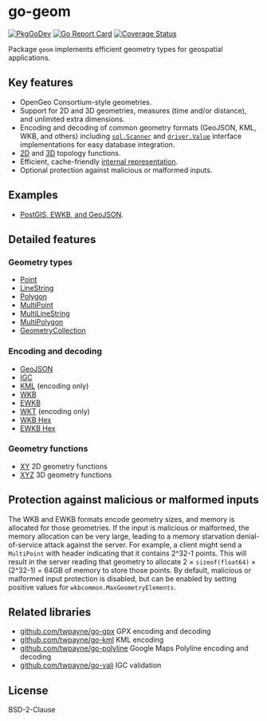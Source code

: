 # go-geom

[![PkgGoDev](https://pkg.go.dev/badge/github.com/twpayne/go-geom)](https://pkg.go.dev/github.com/twpayne/go-geom)
[![Go Report Card](https://goreportcard.com/badge/github.com/twpayne/go-geom)](https://goreportcard.com/report/github.com/twpayne/go-geom)
[![Coverage Status](https://coveralls.io/repos/github/twpayne/go-geom/badge.svg)](https://coveralls.io/github/twpayne/go-geom)

Package `geom` implements efficient geometry types for geospatial applications.

## Key features

* OpenGeo Consortium-style geometries.
* Support for 2D and 3D geometries, measures (time and/or distance), and
  unlimited extra dimensions.
* Encoding and decoding of common geometry formats (GeoJSON, KML, WKB, and
  others) including [`sql.Scanner`](https://pkg.go.dev/database/sql#Scanner) and
  [`driver.Value`](https://pkg.go.dev/database/sql/driver#Value) interface
  implementations for easy database integration.
* [2D](https://pkg.go.dev/github.com/twpayne/go-geom/xy) and
  [3D](https://pkg.go.dev/github.com/twpayne/go-geom/xyz) topology functions.
* Efficient, cache-friendly [internal representation](INTERNALS.md).
* Optional protection against malicious or malformed inputs.

## Examples

* [PostGIS, EWKB, and GeoJSON](https://github.com/twpayne/go-geom/tree/master/examples/postgis).

## Detailed features

### Geometry types

* [Point](https://pkg.go.dev/github.com/twpayne/go-geom#Point)
* [LineString](https://pkg.go.dev/github.com/twpayne/go-geom#LineString)
* [Polygon](https://pkg.go.dev/github.com/twpayne/go-geom#Polygon)
* [MultiPoint](https://pkg.go.dev/github.com/twpayne/go-geom#MultiPoint)
* [MultiLineString](https://pkg.go.dev/github.com/twpayne/go-geom#MultiLineString)
* [MultiPolygon](https://pkg.go.dev/github.com/twpayne/go-geom#MultiPolygon)
* [GeometryCollection](https://pkg.go.dev/github.com/twpayne/go-geom#GeometryCollection)

### Encoding and decoding

* [GeoJSON](https://pkg.go.dev/github.com/twpayne/go-geom/encoding/geojson)
* [IGC](https://pkg.go.dev/github.com/twpayne/go-geom/encoding/igc)
* [KML](https://pkg.go.dev/github.com/twpayne/go-geom/encoding/kml) (encoding only)
* [WKB](https://pkg.go.dev/github.com/twpayne/go-geom/encoding/wkb)
* [EWKB](https://pkg.go.dev/github.com/twpayne/go-geom/encoding/ewkb)
* [WKT](https://pkg.go.dev/github.com/twpayne/go-geom/encoding/wkt) (encoding only)
* [WKB Hex](https://pkg.go.dev/github.com/twpayne/go-geom/encoding/wkbhex)
* [EWKB Hex](https://pkg.go.dev/github.com/twpayne/go-geom/encoding/ewkbhex)

### Geometry functions

* [XY](https://pkg.go.dev/github.com/twpayne/go-geom/xy) 2D geometry functions
* [XYZ](https://pkg.go.dev/github.com/twpayne/go-geom/xyz) 3D geometry functions

## Protection against malicious or malformed inputs

The WKB and EWKB formats encode geometry sizes, and memory is allocated for
those geometries. If the input is malicious or malformed, the memory allocation
can be very large, leading to a memory starvation denial-of-service attack
against the server. For example, a client might send a `MultiPoint` with header
indicating that it contains 2^32-1 points. This will result in the server
reading that geometry to allocate 2 × `sizeof(float64)` × (2^32-1) = 64GB of
memory to store those points. By default, malicious or malformed input
protection is disabled, but can be enabled by setting positive values for
`wkbcommon.MaxGeometryElements`.

## Related libraries

* [github.com/twpayne/go-gpx](https://github.com/twpayne/go-gpx) GPX encoding and decoding
* [github.com/twpayne/go-kml](https://github.com/twpayne/go-kml) KML encoding
* [github.com/twpayne/go-polyline](https://github.com/twpayne/go-polyline) Google Maps Polyline encoding and decoding
* [github.com/twpayne/go-vali](https://github.com/twpayne/go-vali) IGC validation

## License

BSD-2-Clause
